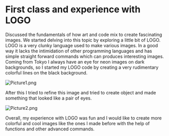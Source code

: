 # First class and experience with LOGO

Discussed the fundamentals of how art and code mix to create fascinating images. We started delving into this topic by exploring a little bit of LOGO. LOGO is a very clunky language used to make various images. In a good way it lacks the intimidation of other programming languages and has simple straight forward commands which can produces interesting images. Coming from Tokyo I always have an eye for neon images on dark backgrounds, so I started my LOGO code by creating a very rudimentary colorful lines on the black background. 

![Picture1.png]({{site.baseurl}}/Picture1.png)

After this I tried to refine this image and tried to create object and made something that looked like a pair of eyes.

![Picture2.png]({{site.baseurl}}/Picture2.png)

Overall, my experience with LOGO was fun and I would like to create more colorful and cool images like the ones I made before with the help of functions and other advanced commands.
